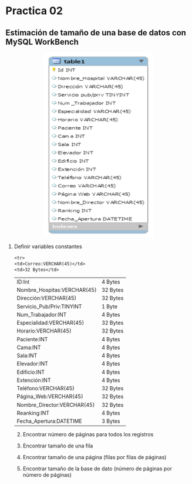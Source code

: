# Practica 02

## Estimación de tamaño de una base de datos con MySQL WorkBench

<div align="center"><img  alt="rename_screenshot" src="ADB.png" width= "300" height="500"></div>

  1.	Definir variables constantes
        <table>
          <tr>
            <td>ID:Int</td>
            <td>4 Bytes</td>
          </tr>
          <tr>
            <td>Nombre_Hospitas:VERCHAR(45)</td>
            <td>32 Bytes</td>
          </tr>
            <tr>
            <td>Dirección:VERCHAR(45)</td>
            <td>32 Bytes</td>
          </tr>
            <tr>
            <td>Servicio_Pub/Priv:TINYINT</td>
            <td>1 Byte</td>
          </tr>
            <tr>
            <td>Num_Trabajador:INT</td>
            <td>4 Bytes</td>
          </tr>
           <tr>
            <td>Especialidad:VERCHAR(45)</td>
            <td>32 Bytes</td>
          </tr>
           <tr>
            <td>Horario:VERCHAR(45)</td>
            <td>32 Bytes</td>
          </tr>
          <tr>
            <td>Paciente:INT</td>
            <td>4 Bytes</td>
          </tr>
            <tr>
            <td>Cama:INT</td>
            <td>4 Bytes</td>
          </tr>
           <tr>
            <td>Sala:INT</td>
            <td>4 Bytes</td>
          </tr> <tr>
            <td>Elevador:INT</td>
            <td>4 Bytes</td>
          </tr>
            <tr>
            <td>Edificio:INT</td>
            <td>4 Bytes</td>
          </tr>
          <tr>
            <td>Extención:INT</td>
            <td>4 Bytes</td>
         </tr>
             <tr>
            <td>Teléfono:VERCHAR(45)</td>
            <td>32 Bytes</td>
         </tr>
  
            <tr>
            <td>Correo:VERCHAR(45)</td>
            <td>32 Bytes</td>
  </tr>
  <tr>
            <td>Página_Web:VERCHAR(45)</td>
            <td>32 Bytes</td>
         </tr> 
  <tr>
            <td>Nombre_Director:VERCHAR(45)</td>
            <td>32 Bytes</td>
         </tr>
        <tr>
            <td>Reanking:INT</td>
            <td>4 Bytes</td>
         </tr>
           <tr>
            <td>Fecha_Apertura:DATETIME</td>
            <td>3 Bytes</td>
         </tr>
    </table>
    
    
    
  2.	Encontrar número de páginas para todos los registros
  
  3.	Encontrar tamaño de una  fila 
  
  4.	Encontrar tamaño de una página (filas por filas de páginas)
  
  5.	Encontrar tamaño de la base de dato (número de páginas por número de páginas)





